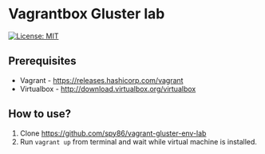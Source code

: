 # Vagrantbox Gluster lab

[![License: MIT](https://img.shields.io/badge/License-MIT-yellow.svg)](https://opensource.org/licenses/MIT)

## Prerequisites
* Vagrant - https://releases.hashicorp.com/vagrant
* Virtualbox - http://download.virtualbox.org/virtualbox

## How to use?

1. Clone https://github.com/spy86/vagrant-gluster-env-lab
2. Run `vagrant up` from terminal and wait while virtual machine is installed.
